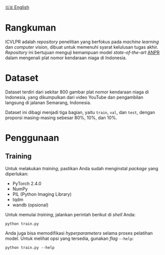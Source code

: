 [🇬🇧 English](README.md)
# Rangkuman
ICVLPR adalah *repository* penelitian yang berfokus pada *machine learning* dan *computer vision*, dibuat untuk memenuhi syarat kelulusan tugas akhir. *Repository* ini bertujuan menguji kemampuan model *state-of-the-art* [ANPR](https://en.wikipedia.org/wiki/Automatic_number-plate_recognition) dalam mengenali plat nomor kendaraan niaga di Indonesia.

# Dataset
Dataset terdiri dari sekitar 800 gambar plat nomor kendaraan niaga di Indonesia, yang dikumpulkan dari video YouTube dan pengambilan langsung di jalanan Semarang, Indonesia.

Dataset ini dibagi menjadi tiga bagian, yaitu `train`, `val`, dan `test`, dengan proporsi masing-masing sebesar 80%, 10%, dan 10%.

# Penggunaan
## Training
Untuk melakukan *training*, pastikan Anda sudah menginstal *package* yang diperlukan:
- PyTorch 2.4.0
- NumPy
- PIL (Python Imaging Library)
- tqdm
- wandb (opsional)

Untuk memulai *training*, jalankan perintah berikut di *shell* Anda:
```shell
python train.py
```
Anda juga bisa memodifikasi _hyperparameters_ selama proses pelatihan model. Untuk melihat opsi yang tersedia, gunakan _flag_ `--help`:
```shell
python train.py --help
```
